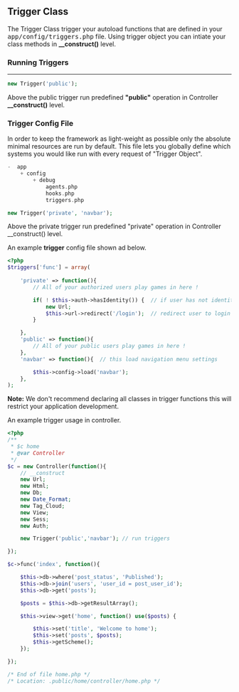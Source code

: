 ## Trigger Class

The Trigger Class trigger your autoload functions that are defined in your <kbd>app/config/triggers.php</kbd> file.
Using trigger object you can intiate your class methods in <b>__construct()</b> level.

### Running Triggers

------

```php
new Trigger('public');
```

Above the public trigger run predefined <b>"public"</b> operation in Controller <b>__construct()</b> level.

### Trigger Config File

In order to keep the framework as light-weight as possible only the absolute minimal resources are run by default. This file lets you globally define which systems you would like run with every request of "Trigger Object".

```php
-  app
    + config
        + debug
            agents.php
            hooks.php
            triggers.php
```

```php
new Trigger('private', 'navbar');
```

Above the private trigger run predefined "private" operation in Controller __construct() level.

An example <b>trigger</b> config file shown ad below.

```php
<?php
$triggers['func'] = array(
    
    'private' => function(){  
        // All of your authorized users play games in here !

        if( ! $this->auth->hasIdentity()) {  // if user has not identity ?
            new Url;
            $this->url->redirect('/login');  // redirect user to login page
        }

    },
    'public' => function(){          
        // All of your public users play games in here !
    },
    'navbar' => function(){  // this load navigation menu settings

        $this->config->load('navbar');    
    },  
);
```

**Note:** We don't recommend declaring all classes in trigger functions this will restrict your application development.

An example trigger usage in controller.

```php
<?php
/**
 * $c home
 * @var Controller
 */
$c = new Controller(function(){
    // __construct
    new Url;
    new Html;
    new Db;
    new Date_Format;
    new Tag_Cloud;
    new View;
    new Sess;
    new Auth;

    new Trigger('public','navbar'); // run triggers

});

$c->func('index', function(){

    $this->db->where('post_status', 'Published');
    $this->db->join('users', 'user_id = post_user_id');
    $this->db->get('posts');

    $posts = $this->db->getResultArray();

    $this->view->get('home', function() use($posts) {

        $this->set('title', 'Welcome to home');
        $this->set('posts', $posts);
        $this->getScheme();
    });

});

/* End of file home.php */
/* Location: .public/home/controller/home.php */
```